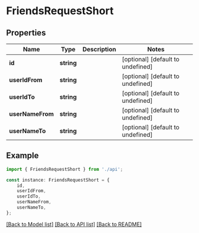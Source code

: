 # FriendsRequestShort


## Properties

Name | Type | Description | Notes
------------ | ------------- | ------------- | -------------
**id** | **string** |  | [optional] [default to undefined]
**userIdFrom** | **string** |  | [optional] [default to undefined]
**userIdTo** | **string** |  | [optional] [default to undefined]
**userNameFrom** | **string** |  | [optional] [default to undefined]
**userNameTo** | **string** |  | [optional] [default to undefined]

## Example

```typescript
import { FriendsRequestShort } from './api';

const instance: FriendsRequestShort = {
    id,
    userIdFrom,
    userIdTo,
    userNameFrom,
    userNameTo,
};
```

[[Back to Model list]](../README.md#documentation-for-models) [[Back to API list]](../README.md#documentation-for-api-endpoints) [[Back to README]](../README.md)
